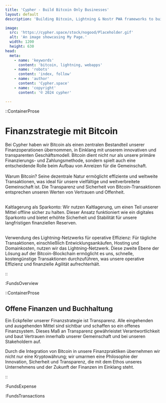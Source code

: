 ```yaml
---
title: 'Cypher - Build Bitcoin Only Businesses'
layout: default
description: 'Building Bitcoin, Lightning & Nostr PWA frameworks to build faster & better.'

image:
  src: 'https://cypher.space/stock/nogood/Placeholder.gif'
  alt: 'An image showcasing My Page.'
  width: 1200
  height: 630
head:
  meta:
    - name: 'keywords'
      content: 'bitcoin, lightning, webapps'
    - name: 'robots'
      content: 'index, follow'
    - name: 'author'
      content: 'Cypher.space'
    - name: 'copyright'
      content: '© 2024 cypher'

---
```




::ContainerProse
# Finanzstrategie mit Bitcoin

Bei Cypher haben wir Bitcoin als einen zentralen Bestandteil unserer Finanzoperationen übernommen, in Einklang mit unserem innovativen und transparenten Geschäftsmodell. Bitcoin dient nicht nur als unsere primäre Finanzierungs- und Zahlungsmethode, sondern spielt auch eine entscheidende Rolle beim Aufbau von Anreizen für die Gemeinschaft.
<br><br>
Warum Bitcoin? Seine dezentrale Natur ermöglicht effiziente und weltweite Transaktionen, was ideal für unsere vielfältige und weitverbreitete Gemeinschaft ist. Die Transparenz und Sicherheit von Bitcoin-Transaktionen entsprechen unseren Werten von Vertrauen und Offenheit.
<br><br>

Kaltlagerung als Sparkonto: Wir nutzen Kaltlagerung, um einen Teil unserer Mittel offline sicher zu halten. Dieser Ansatz funktioniert wie ein digitales Sparkonto und bietet erhöhte Sicherheit und Stabilität für unsere langfristigen finanziellen Reserven.
<br><br>

Verwendung des Lightning-Netzwerks für operative Effizienz: Für tägliche Transaktionen, einschließlich Entwicklungsankäufen, Hosting und Domainkosten, nutzen wir das Lightning-Netzwerk. Diese zweite Ebene der Lösung auf der Bitcoin-Blockchain ermöglicht es uns, schnelle, kostengünstige Transaktionen durchzuführen, was unsere operative Effizienz und finanzielle Agilität aufrechterhält.


::

:FundsOverview

::ContainerProse
## Offene Finanzen und Buchhaltung

Ein Eckpfeiler unserer Finanzstrategie ist Transparenz. Alle eingehenden und ausgehenden Mittel sind sichtbar und schaffen so ein offenes Finanzsystem. Dieses Maß an Transparenz gewährleistet Verantwortlichkeit und baut Vertrauen innerhalb unserer Gemeinschaft und bei unseren Stakeholdern auf.

Durch die Integration von Bitcoin in unsere Finanzpraktiken übernehmen wir nicht nur eine Kryptowährung; wir umarmen eine Philosophie der Innovation, Sicherheit und Transparenz, die mit dem Ethos unseres Unternehmens und der Zukunft der Finanzen im Einklang steht.

::

:FundsExpense

:FundsTransactions